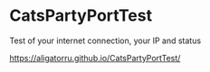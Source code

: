 # CatsPartyPortTest
Test of your internet connection, your IP and status

https://aligatorru.github.io/CatsPartyPortTest/
